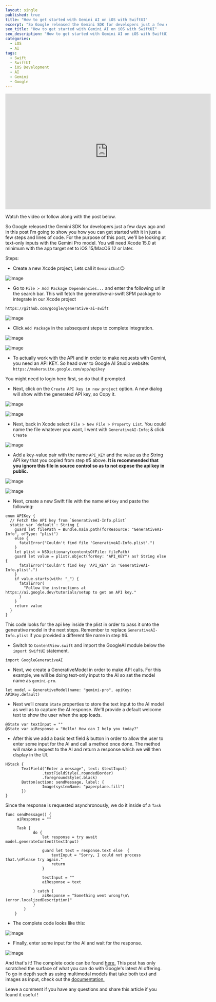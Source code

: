 ```yaml
---
layout: single
published: true
title: "How to get started with Gemini AI on iOS with SwiftUI"
excerpt: "So Google released the Gemini SDK for developers just a few days ago and in this post I'm going to show you how you can get started with it in just a few steps and lines of code."
seo_title: "How to get started with Gemini AI on iOS with SwiftUI"
seo_description: "How to get started with Gemini AI on iOS with SwiftUI"
categories:
  - iOS
  - AI
tags:
  - Swift
  - SwiftUI
  - iOS Development
  - AI
  - Gemini
  - Google
---
```

<iframe width="640" height="360" src="https://www.youtube-nocookie.com/embed/X-zs-wa6j28?controls=0" frameborder="0" allowfullscreen></iframe>

Watch the video or follow along with the post below.

So Google released the Gemini SDK for developers just a few days ago and in this post I'm going to show you how you can get started with it in just a few steps and lines of code. For the purpose of this post, we'll be looking at text-only inputs with the Gemini Pro model. You will need Xcode 15.0 at minimum with the app target set to iOS 15/MacOS 12 or later.


Steps:
* Create a new Xcode project, Lets call it `GeminiChat`😉

![image](/assets/images/post10/step1.png)

* Go to `File > Add Package Dependencies...` and enter the following url in the search bar. This will fetch the generative-ai-swift SPM package to integrate in our Xcode project 

```
https://github.com/google/generative-ai-swift
```

![image](/assets/images/post10/step2.png)


* Click `Add Package` in the subsequent steps to complete integration.

![image](/assets/images/post10/step3.png)

![image](/assets/images/post10/step4.png)

* To actually work with the API and in order to make requests with Gemini, you need an API KEY. So head over to Google AI Studio website:
`https://makersuite.google.com/app/apikey`

You might need to login here first, so do that if prompted.

* Next, click on the `Create API key in new project` option.
A new dialog will show with the generated API key, so Copy it.

![image](/assets/images/post10/step5.png)

![image](/assets/images/post10/step6.png)

* Next, back in Xcode select `File > New File > Property List`. You could name the file whatever you want, I went with `GenerativeAI-Info`; & click `Create`

![image](/assets/images/post10/step7.png)


* Add a key-value pair with the name `API_KEY` and the value as the String API key that you copied from step #5 above. **It is recommended that you ignore this file in source control so as to not expose the api key in public.**

![image](/assets/images/post10/step8.png)

![image](/assets/images/post10/step9.png)

* Next, create a new Swift file with the name `APIKey` and paste the following:
```
enum APIKey {
  // Fetch the API key from `GenerativeAI-Info.plist`
  static var `default`: String {
    guard let filePath = Bundle.main.path(forResource: "GenerativeAI-Info", ofType: "plist")
    else {
      fatalError("Couldn't find file 'GenerativeAI-Info.plist'.")
    }
    let plist = NSDictionary(contentsOfFile: filePath)
    guard let value = plist?.object(forKey: "API_KEY") as? String else {
      fatalError("Couldn't find key 'API_KEY' in 'GenerativeAI-Info.plist'.")
    }
    if value.starts(with: "_") {
      fatalError(
        "Follow the instructions at https://ai.google.dev/tutorials/setup to get an API key."
      )
    }
    return value
  }
}
```
This code looks for the api key inside the plist in order to pass it onto the generative model in the next steps. Remember to replace `GenerativeAI-Info.plist` if you provided a different file name in step #6.

* Switch to `ContentView.swift` and import the GoogleAI module below the `import SwiftUI` statement.
```
import GoogleGenerativeAI
```
* Next, we create a GenerativeModel in order to make API calls. For this example, we will be doing text-only input to the AI so set the model name as `gemini-pro`.

```
let model = GenerativeModel(name: "gemini-pro", apiKey: APIKey.default)
```
* Next we’ll create `State` properties to store the text input to the AI model as well as to capture the AI response. We'll provide a default welcome text to show the user when the app loads.
```
@State var textInput = ""
@State var aiResponse = "Hello! How can I help you today?"
```
* After this we add a basic text field & button in order to allow the user to enter some input for the AI and call a method once done. The method will make a request to the AI and return a response which we will then display in the UI.
```
HStack {
       TextField("Enter a message", text: $textInput)
                .textFieldStyle(.roundedBorder)
                .foregroundStyle(.black)
       Button(action: sendMessage, label: {
                Image(systemName: "paperplane.fill")
       })
}
```
Since the response is requested asynchronously, we do it inside of a `Task`

```
func sendMessage() {
     aiResponse = ""
        
     Task {
            do {
                let response = try await model.generateContent(textInput)
                
                guard let text = response.text else  {
                    textInput = "Sorry, I could not process that.\nPlease try again."
                    return
                }
                
                textInput = ""
                aiResponse = text
                
            } catch {
                aiResponse = "Something went wrong!\n\(error.localizedDescription)"
            }
        }
    }
```

* The complete code looks like this:

![image](/assets/images/post10/gemini-code.png)

* Finally, enter some input for the AI and wait for the response.

![image](/assets/images/post10/gemini-io.png)

And that's it! The complete code can be found [here.](https://github.com/anupdsouza/ios-gemini-sample)
This post has only scratched the surface of what you can do with Google's latest AI offering. To go in depth such as using multimodal models that take both text and images as input, check out the [documentation.](https://ai.google.dev/docs/gemini_api_overview)


Leave a comment if you have any questions and share this article if you found it useful  !
